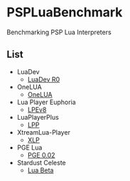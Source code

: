 # PSPLuaBenchmark
Benchmarking PSP Lua Interpreters

## List
- LuaDev
    - [LuaDev R0](https://github.com/PSP-Archive/luadev-r0-psp)
- OneLUA
    - [OneLUA](http://onelua.x10.mx/)
- Lua Player Euphoria
    - [LPEv8](https://psp.brewology.com/downloads/download.php?id=11378&mcid=1)
- LuaPlayerPlus
    - [LPP](https://github.com/Rinnegatamante/lua-player-plus)
- XtreamLua-Player
    - [XLP](https://github.com/libcg/XtreamLua-Player)
- PGE Lua
    - [PGE 0.02](https://psp.brewology.com/downloads/download.php?id=8669&mcid=1)
- Stardust Celeste
    - [Lua Beta](https://github.com/Iridescence-Technologies/Stardust-Celeste)
